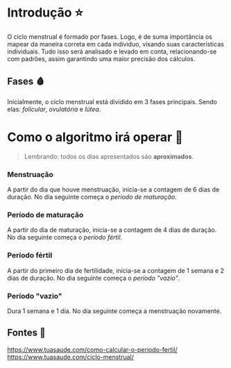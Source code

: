 # <b> Introdução ⭐</b>
O ciclo menstrual é formado por fases. Logo, é de suma importância os mapear da maneira correta em cada individuo, visando suas características individuais. Tudo isso será analisado e levado em conta, relacionando-se com padrões, assim garantindo uma maior precisão dos cálculos.

## <b> Fases 🩸</b>
Inicialmente, o ciclo menstrual está dividido em 3 fases principais. Sendo elas: _folicular_, _ovulatória_ e _lútea_.

# Como o algoritmo irá operar 🔁
> Lembrando: todos os dias apresentados são **aproximados**.
### Menstruação
A partir do dia que houve menstruação, inicia-se a contagem de 6 dias de duração. No dia seguinte começa o _período de maturação_.
### Período de maturação
A partir do dia de maturação, inicia-se a contagem de 4 dias de duração. No dia seguinte começa o _período fértil_. 
### Período fértil
A partir do primeiro dia de fertilidade, inicia-se a contagem de 1 semana e 2 dias de duração. No dia seguinte começa o _período "vazio"_.
### Período "vazio"
Dura 1 semana e 1 dia. No dia seguinte começa a menstruação novamente.

## Fontes 💬
https://www.tuasaude.com/como-calcular-o-periodo-fertil/  
https://www.tuasaude.com/ciclo-menstrual/
